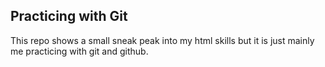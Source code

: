 ## Practicing with Git

This repo shows a small sneak peak into my html skills but it is just mainly me practicing with git and github.
